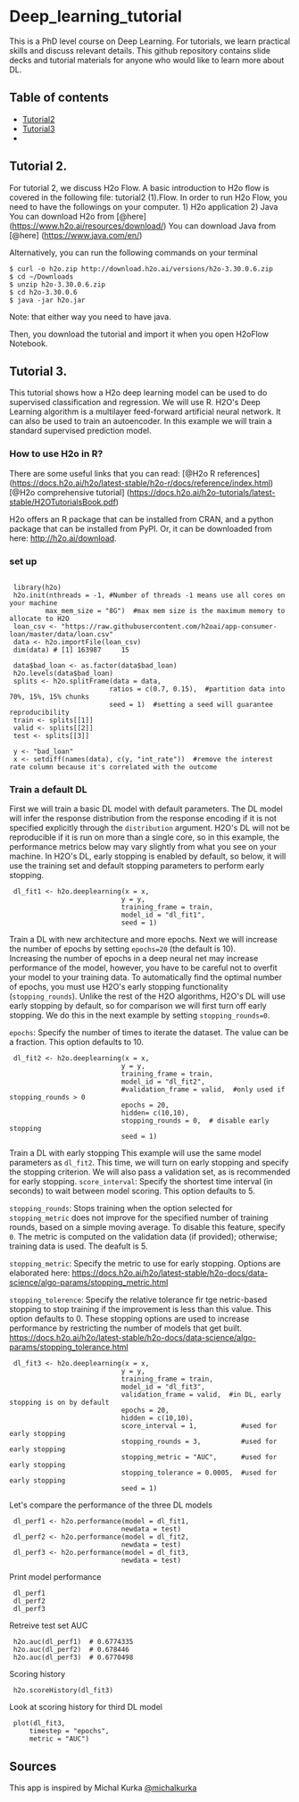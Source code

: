 # Deep_learning_tutorial
This is a PhD level course on Deep Learning. For tutorials, we learn practical skills and discuss relevant details. This github repository contains slide decks and tutorial materials for anyone who would like to learn more about DL.

## Table of contents
* [Tutorial2](#Tutorial2)
* [Tutorial3](#Tutorial3)
* 

## Tutorial 2.
For tutorial 2, we discuss H2o Flow. A basic introduction to H2o flow is covered in the following file: tutorial2 (1).Flow.
In order to run H2o Flow, you need to have the followings on your computer. 1) H2o application 2) Java
You can download H2o from [@here] (https://www.h2o.ai/resources/download/)
You can download Java from [@here] (https://www.java.com/en/)

Alternatively, you can run the following commands on your terminal
```
$ curl -o h2o.zip http://download.h2o.ai/versions/h2o-3.30.0.6.zip
$ cd ~/Downloads
$ unzip h2o-3.30.0.6.zip
$ cd h2o-3.30.0.6
$ java -jar h2o.jar
```

Note: that either way you need to have java. 

Then, you download the tutorial and import it when you open H2oFlow Notebook. 

## Tutorial 3. 
This tutorial shows how a H2o deep learning model can be used to do supervised classification and regression. We will use R.  H2O's Deep Learning algorithm is a multilayer feed-forward artificial neural network. It can also be used to train an autoencoder. In this example we will train a standard supervised prediction model.

### How to use H2o in R?
There are some useful links that you can read: 
[@H2o R references] (https://docs.h2o.ai/h2o/latest-stable/h2o-r/docs/reference/index.html)
[@H2o comprehensive tutorial] (https://docs.h2o.ai/h2o-tutorials/latest-stable/H2OTutorialsBook.pdf)

H2o offers an R package that can be installed from CRAN, and a python package that can be installed from PyPI. Or, it can be downloaded from here: http://h2o.ai/download.

### set up
```

 library(h2o)
 h2o.init(nthreads = -1, #Number of threads -1 means use all cores on your machine
         max_mem_size = "8G")  #max mem size is the maximum memory to allocate to H2O
 loan_csv <- "https://raw.githubusercontent.com/h2oai/app-consumer-loan/master/data/loan.csv"
 data <- h2o.importFile(loan_csv)
 dim(data) # [1] 163987     15

 data$bad_loan <- as.factor(data$bad_loan)
 h2o.levels(data$bad_loan)
 splits <- h2o.splitFrame(data = data, 
                         ratios = c(0.7, 0.15),  #partition data into 70%, 15%, 15% chunks
                         seed = 1)  #setting a seed will guarantee reproducibility
 train <- splits[[1]]
 valid <- splits[[2]]
 test <- splits[[3]]

 y <- "bad_loan"
 x <- setdiff(names(data), c(y, "int_rate"))  #remove the interest rate column because it's correlated with the outcome
```


 ### Train a default DL
 First we will train a basic DL model with default parameters. The DL model will infer the response 
 distribution from the response encoding if it is not specified explicitly through the `distribution` 
 argument.  H2O's DL will not be reproducible if it is run on more than a single core, so in this example,  the performance metrics below may vary slightly from what you see on your machine.
 In H2O's DL, early stopping is enabled by default, so below, it will use the training set and 
 default stopping parameters to perform early stopping.

```
 dl_fit1 <- h2o.deeplearning(x = x,
                            y = y,
                            training_frame = train,
                            model_id = "dl_fit1",
                            seed = 1)
```

 Train a DL with new architecture and more epochs.
 Next we will increase the number of epochs by setting `epochs=20` (the default is 10).  
 Increasing the number of epochs in a deep neural net may increase performance of the model, however, 
 you have to be careful not to overfit your model to your training data.  To automatically find the optimal number of epochs, you must use H2O's early stopping functionality (`stopping_rounds`).  Unlike the rest of the H2O algorithms, H2O's DL will use early stopping by default, so for comparison we will first turn off early stopping.  We do this in the next example  by setting `stopping_rounds=0`.

`epochs`: Specify the number of times to iterate the dataset. The value can be a fraction. This option defaults to 10. 

```
 dl_fit2 <- h2o.deeplearning(x = x,
                            y = y,
                            training_frame = train,
                            model_id = "dl_fit2",
                            #validation_frame = valid,  #only used if stopping_rounds > 0
                            epochs = 20,
                            hidden= c(10,10),
                            stopping_rounds = 0,  # disable early stopping
                            seed = 1)
```

 Train a DL with early stopping
 This example will use the same model parameters as `dl_fit2`. This time, we will turn on 
 early stopping and specify the stopping criterion.  We will also pass a validation set, as is
 recommended for early stopping.
 `score_interval`: Specify the shortest time interval (in seconds) to wait between model scoring. This option defaults to 5.
 
 `stopping_rounds`: Stops training when the option selected for `stopping_metric` does not improve for the specified number of training rounds, based on a simple moving average. To disable this feature, specify `0`. The metric is computed on the validation data (if provided); otherwise; training data is used. The deafult is 5.
 
 `stopping_metric`: Specify the metric to use for early stopping. Options are elaborated here: https://docs.h2o.ai/h2o/latest-stable/h2o-docs/data-science/algo-params/stopping_metric.html
 
 `stopping_tolerence`: Specify the relative tolerance fir tge netric-based stopping to stop training if the improvement is less than this value. This option defaults to 0. These stopping options are used to increase performance by restricting the number of models that get built. 
 https://docs.h2o.ai/h2o/latest-stable/h2o-docs/data-science/algo-params/stopping_tolerance.html

```
 dl_fit3 <- h2o.deeplearning(x = x,
                            y = y,
                            training_frame = train,
                            model_id = "dl_fit3",
                            validation_frame = valid,  #in DL, early stopping is on by default
                            epochs = 20,
                            hidden = c(10,10),
                            score_interval = 1,           #used for early stopping
                            stopping_rounds = 3,          #used for early stopping
                            stopping_metric = "AUC",      #used for early stopping
                            stopping_tolerance = 0.0005,  #used for early stopping
                            seed = 1)
```

Let's compare the performance of the three DL models

```
 dl_perf1 <- h2o.performance(model = dl_fit1,
                            newdata = test)
 dl_perf2 <- h2o.performance(model = dl_fit2,
                            newdata = test)
 dl_perf3 <- h2o.performance(model = dl_fit3,
                            newdata = test)
```

Print model performance
```
 dl_perf1
 dl_perf2
 dl_perf3
```
Retreive test set AUC

```
 h2o.auc(dl_perf1)  # 0.6774335
 h2o.auc(dl_perf2)  # 0.678446
 h2o.auc(dl_perf3)  # 0.6770498
```
Scoring history
```
 h2o.scoreHistory(dl_fit3)
```
Look at scoring history for third DL model
```
 plot(dl_fit3, 
     timestep = "epochs", 
     metric = "AUC")
```

## Sources
This app is inspired by Michal Kurka [@michalkurka](https://github.com/h2oai/h2o-tutorials/blob/master/h2o-open-tour-2016/chicago/intro-to-h2o.R)

